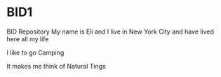 # BID1
BID Repository
My name is Eli and I live in New York City and have lived here all my life

I like to go Camping

It makes me think of Natural Tings
